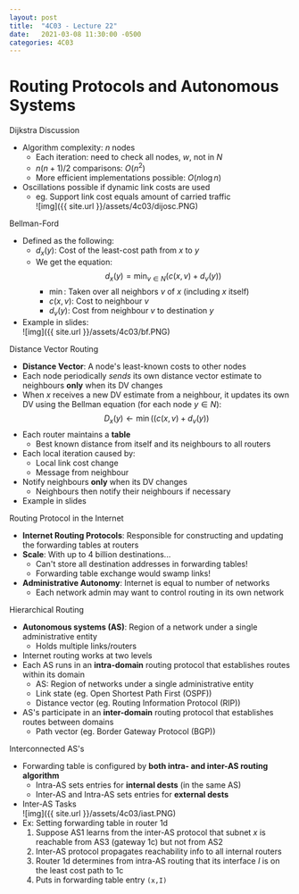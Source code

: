 ```yaml
---
layout: post
title:  "4C03 - Lecture 22"
date:   2021-03-08 11:30:00 -0500
categories: 4C03
---
```


Routing Protocols and Autonomous Systems
===

Dijkstra Discussion
- Algorithm complexity: *n* nodes
    - Each iteration: need to check all nodes, *w*, not in *N*
    - $n(n+1)/2$ comparisons: $O(n^2)$
    - More efficient implementations possible: $O(n\log n)$
- Oscillations possible if dynamic link costs are used
    - eg. Support link cost equals amount of carried traffic  
        ![img]({{ site.url }}/assets/4c03/dijosc.PNG)

Bellman-Ford
- Defined as the following:
    - $d_x (y)$: Cost of the least-cost path from *x* to *y*
    - We get the equation:  
        $$d_x(y) = \min_{v \in N} (c(x,v) + d_v(y))$$
        - $\min$: Taken over all neighbors *v* of *x* (including *x* itself)
        - $c(x,v)$: Cost to neighbour *v*
        - $d_v(y)$: Cost from neighbour *v* to destination *y*
- Example in slides:  
    ![img]({{ site.url }}/assets/4c03/bf.PNG)   

Distance Vector Routing
- **Distance Vector**: A node's least-known costs to other nodes
- Each node periodically *sends* its own distance vector estimate to neighbours **only** when its DV changes
- When *x* receives a new DV estimate from a neighbour, it updates its own DV using the Bellman equation (for each node $y \in N$):  
    $$D_x(y) \leftarrow \min ((c(x, v) + d_v(y))$$
- Each router maintains a **table**
    - Best known distance from itself and its neighbours to all routers
- Each local iteration caused by:
    - Local link cost change
    - Message from neighbour
- Notify neighbours **only** when its DV changes
    - Neighbours then notify their neighbours if necessary
- Example in slides

Routing Protocol in the Internet
- **Internet Routing Protocols**: Responsible for constructing and updating the forwarding tables at routers
- **Scale**: With up to 4 billion destinations...
    - Can't store all destination addresses in forwarding tables!
    - Forwarding table exchange would swamp links!
- **Administrative Autonomy**: Internet is equal to number of networks
    - Each network admin may want to control routing in its own network

Hierarchical Routing
- **Autonomous systems (AS)**: Region of a network under a single administrative entity
    - Holds multiple links/routers
- Internet routing works at two levels
- Each AS runs in an **intra-domain** routing protocol that establishes routes within its domain
    - AS: Region of networks under a single administrative entity
    - Link state (eg. Open Shortest Path First (OSPF))
    - Distance vector (eg. Routing Information Protocol (RIP))
- AS's participate in an **inter-domain** routing protocol that establishes routes between domains
    - Path vector (eg. Border Gateway Protocol (BGP))

Interconnected AS's
- Forwarding table is configured by **both intra- and inter-AS routing algorithm**
    - Intra-AS sets entries for **internal dests** (in the same AS)
    - Inter-AS and Intra-AS sets entries for **external dests**
- Inter-AS Tasks  
    ![img]({{ site.url }}/assets/4c03/iast.PNG)
- Ex: Setting forwarding table in router 1d
    1. Suppose AS1 learns from the inter-AS protocol that subnet *x* is reachable from AS3 (gateway 1c) but not from AS2
    2. Inter-AS protocol propagates reachability info to all internal routers
    3. Router 1d determines from intra-AS routing that its interface *I* is on the least cost path to 1c
    4. Puts in forwarding table entry `(x,I)`
